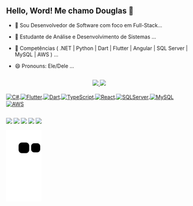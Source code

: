 
## Hello, Word! Me chamo Douglas 👋

- 🔭 Sou Desenvolvedor de Software com foco em Full-Stack...
- 🌱 Estudante de Análise e Desenvolvimento de Sistemas ...
- 💬 Competências ( .NET | Python | Dart | Flutter | Angular | SQL Server | MySQL | AWS ) ...
- 😄 Pronouns: Ele/Dele ...

  ##

<div align="center">
  <a href="https://github.com/devdouglasa">
  <img height="191em" src="https://github-readme-stats.vercel.app/api?username=devdouglasa&show_icons=true&theme=highcontrast&include_all_commits=true&count_private=true"/>
  <img height="191em" src="https://github-readme-stats.vercel.app/api/top-langs/?username=devdouglasa&layout=compact&langs_count=7&theme=highcontrast"/>
</div>
<div style="display: inline_block"><br>
  
  <img align="center" alt="C#" height="30" width="40" src="https://cdn.jsdelivr.net/gh/devicons/devicon@latest/icons/csharp/csharp-original.svg" />
  <img align="center" alt="Flutter" height="30" width="40" src="https://cdn.jsdelivr.net/gh/devicons/devicon@latest/icons/flutter/flutter-original.svg">
  <img align="center" alt="Dart" height="30" width="40" src="https://cdn.jsdelivr.net/gh/devicons/devicon@latest/icons/dart/dart-plain-wordmark.svg">
  <img align="center" alt="TypeScript" height="30" width="40" src="https://cdn.jsdelivr.net/gh/devicons/devicon@latest/icons/typescript/typescript-original.svg">
  <img align="center" alt="React" height="30" width="40" src="https://cdn.jsdelivr.net/gh/devicons/devicon@latest/icons/react/react-original.svg">
  <img align="center" alt="SQLServer" height="30" width="40" src="https://cdn.jsdelivr.net/gh/devicons/devicon@latest/icons/microsoftsqlserver/microsoftsqlserver-original-wordmark.svg" />
  <img align="center" alt="MySQL" height="30" width="40" src="https://cdn.jsdelivr.net/gh/devicons/devicon@latest/icons/mysql/mysql-original-wordmark.svg">
  <img align="center" alt="AWS" height="30" width="40" src="https://cdn.jsdelivr.net/gh/devicons/devicon@latest/icons/amazonwebservices/amazonwebservices-plain-wordmark.svg">

</div>
  
  ##
 
<div> 
  <a href="https://www.instagram.com/douglas_ac27" target="_blank"><img src="https://img.shields.io/badge/-Instagram-%23E4405F?style=for-the-badge&logo=instagram&logoColor=white" target="_blank"></a>
  <a href="https://api.whatsapp.com/send?phone=5586995672058&text=Ol%C3%A1%20!!" target="_blank"><img src="https://img.shields.io/badge/WhatsApp-25D366?style=for-the-badge&logo=whatsapp&logoColor=white" target="_blank"></a>
  <a href = "mailto:douglasalisson27@gmail.com"><img src="https://img.shields.io/badge/Gmail-D14836?style=for-the-badge&logo=gmail&logoColor=white" target="_blank"></a>
  <a href="https://www.linkedin.com/in/douglas-alisson-445493219" target="_blank"><img src="https://img.shields.io/badge/-LinkedIn-%230077B5?style=for-the-badge&logo=linkedin&logoColor=white" target="_blank"></a>
  <a href="https://portifolio-page-theta.vercel.app/index.html" target="_blank"><img src="https://img.shields.io/badge/website-000000?style=for-the-badge&logo=About.me&logoColor=white"></a>
 
  ![Snake animation](https://github.com/devdouglasa/devdouglasa/blob/output/github-contribution-grid-snake.svg)
 
</div>
